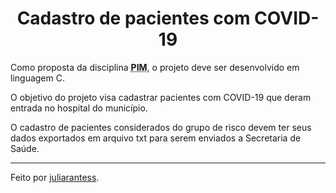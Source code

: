 <h1 align="center">Cadastro de pacientes com COVID-19</h1> 

<p>Como proposta da disciplina <abbr title="Projeto Integrado Multidisciplinar"><strong>PIM</strong></abbr>, o projeto deve ser desenvolvido em linguagem C.</p>

<p>O objetivo do projeto visa cadastrar pacientes com COVID-19 que deram entrada no hospital do município.</p>

<p>O cadastro de pacientes considerados do grupo de risco devem ter seus dados exportados em arquivo txt para serem enviados a Secretaria de Saúde.</p>

<hr>

<p>Feito por <a href="https://github.com/juliarantess" target="_blank">juliarantess</a>.</p>

